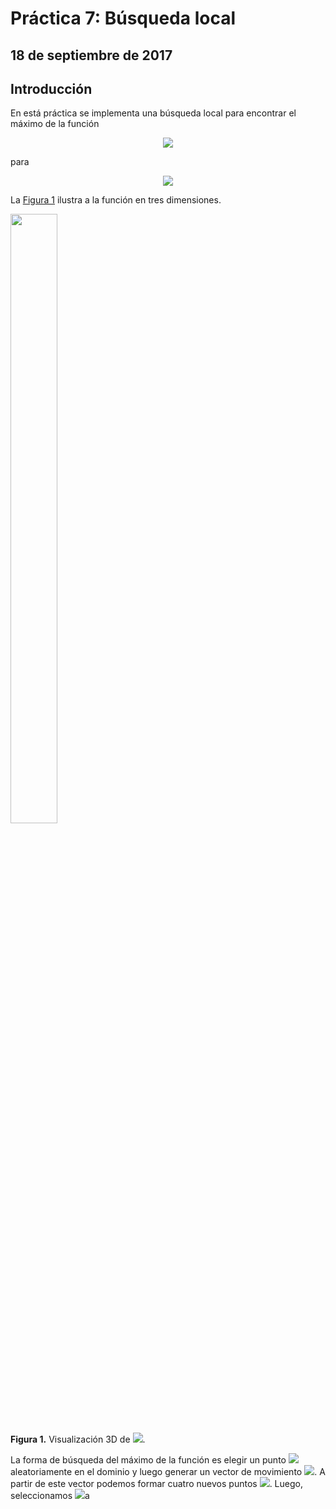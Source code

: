 # Práctica 7: Búsqueda local
## 18 de septiembre de 2017

## Introducción
En está práctica se implementa una búsqueda local para encontrar el máximo de la función
<p align="center">
<img src="http://latex.codecogs.com/svg.latex?g(x,y)=\frac{(x+\frac{1}{2})^4-30x^2-20x+(y+\frac{1}{2})^4-30y^2-20y}{100}" border="0"/>
</p>
para 
<p align="center">
  <img src="http://latex.codecogs.com/svg.latex?-6\leq{x,y}\leq5." border="0"/> 
  </p>
  La <a href="#fig1"> Figura 1</a> ilustra a la función en tres dimensiones.
  
  <p align="center">
<div id="fig3" style="width:300px; height=200px">
<img src="https://github.com/eduardovaldesga/SimulacionSistemas/blob/master/p7/p7_2d.png" height="50%" width="50%"/><br>
<b>Figura 1.</b> Visualización 3D de <img src="http://latex.codecogs.com/gif.latex?z=g(x,y)" border="0"/>. 
</div>
</p>
La forma de búsqueda del máximo de la función es elegir un punto  <img src="http://latex.codecogs.com/gif.latex?x_0=(x,y)" border="0"/>aleatoriamente en el dominio y luego generar un vector de movimiento <img src="http://latex.codecogs.com/gif.latex?(\Delta{x},\Delta{y})" border="0"/>. A partir de este vector podemos formar cuatro nuevos puntos <img src="http://latex.codecogs.com/gif.latex?p_i=(x,y)+(\pm\Delta{x},\pm\Delta{y})" border="0"/>. Luego, seleccionamos <img src="http://latex.codecogs.com/gif.latex?\hat{p}=\text{argmax}\{g(p_i);\;i=1:4\}" border="0"/>a

